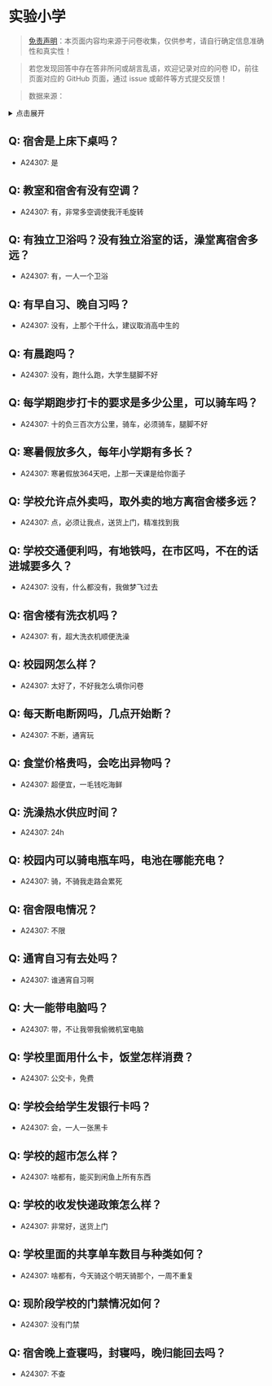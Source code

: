 # 实验小学

> [免责声明](https://colleges.chat/#_3)：本页面内容均来源于问卷收集，仅供参考，请自行确定信息准确性和真实性！

> 若您发现回答中存在答非所问或胡言乱语，欢迎记录对应的问卷 ID，前往页面对应的 GitHub 页面，通过 issue 或邮件等方式提交反馈！

> 数据来源：

<details><summary>点击展开</summary>
<ul>
<li>A24307: 匿名 (2024 年 06 月)</li>
</ul>
</details>

## Q: 宿舍是上床下桌吗？

- A24307: 是

## Q: 教室和宿舍有没有空调？

- A24307: 有，非常多空调使我汗毛旋转

## Q: 有独立卫浴吗？没有独立浴室的话，澡堂离宿舍多远？

- A24307: 有，一人一个卫浴

## Q: 有早自习、晚自习吗？

- A24307: 没有，上那个干什么，建议取消高中生的

## Q: 有晨跑吗？

- A24307: 没有，跑什么跑，大学生腿脚不好

## Q: 每学期跑步打卡的要求是多少公里，可以骑车吗？

- A24307: 十的负三百次方公里，骑车，必须骑车，腿脚不好

## Q: 寒暑假放多久，每年小学期有多长？

- A24307: 寒暑假放364天吧，上那一天课是给你面子

## Q: 学校允许点外卖吗，取外卖的地方离宿舍楼多远？

- A24307: 点，必须让我点，送货上门，精准找到我

## Q: 学校交通便利吗，有地铁吗，在市区吗，不在的话进城要多久？

- A24307: 没有，什么都没有，我做梦飞过去

## Q: 宿舍楼有洗衣机吗？

- A24307: 有，超大洗衣机顺便洗澡

## Q: 校园网怎么样？

- A24307: 太好了，不好我怎么填你问卷

## Q: 每天断电断网吗，几点开始断？

- A24307: 不断，通宵玩

## Q: 食堂价格贵吗，会吃出异物吗？

- A24307: 超便宜，一毛钱吃海鲜

## Q: 洗澡热水供应时间？

- A24307: 24h

## Q: 校园内可以骑电瓶车吗，电池在哪能充电？

- A24307: 骑，不骑我走路会累死

## Q: 宿舍限电情况？

- A24307: 不限

## Q: 通宵自习有去处吗？

- A24307: 谁通宵自习啊

## Q: 大一能带电脑吗？

- A24307: 带，不让我带我偷微机室电脑

## Q: 学校里面用什么卡，饭堂怎样消费？

- A24307: 公交卡，免费

## Q: 学校会给学生发银行卡吗？

- A24307: 会，一人一张黑卡

## Q: 学校的超市怎么样？

- A24307: 啥都有，能买到闲鱼上所有东西

## Q: 学校的收发快递政策怎么样？

- A24307: 非常好，送货上门

## Q: 学校里面的共享单车数目与种类如何？

- A24307: 啥都有，今天骑这个明天骑那个，一周不重复

## Q: 现阶段学校的门禁情况如何？

- A24307: 没有门禁

## Q: 宿舍晚上查寝吗，封寝吗，晚归能回去吗？

- A24307: 不查


